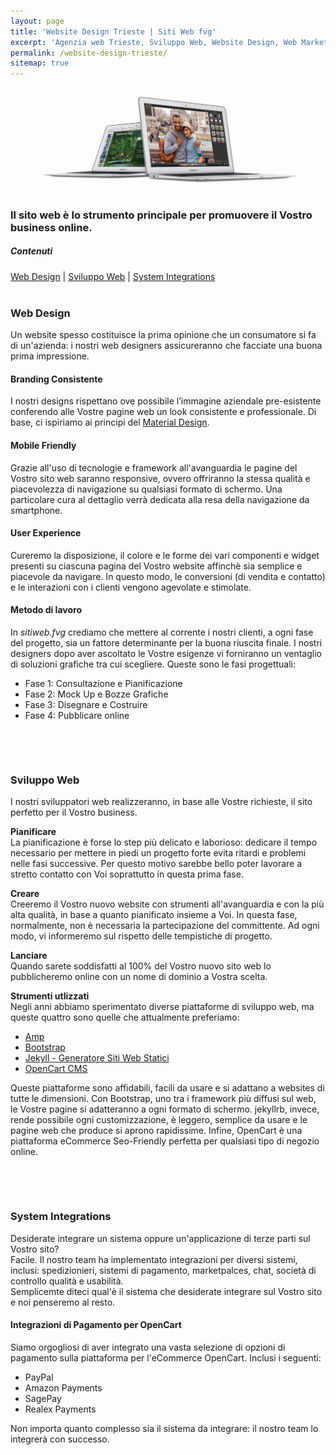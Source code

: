 ```yaml
---
layout: page
title: 'Website Design Trieste | Siti Web fvg'
excerpt: 'Agenzia web Trieste, Sviluppo Web, Website Design, Web Marketing, Social Networking | Affidati a un professionista: Siti Web fvg è Web Agency a Trieste da anni!'
permalink: /website-design-trieste/
sitemap: true
---
```


<img src="/img/sitiweb.fvg-web-design.jpg" alt="sitiweb.fvg webdesign, web designer a Udine " title="sitiweb.fvg webdesign, web designer a Udine">
<br/>

### Il sito web è lo strumento principale per promuovere il Vostro business online.

<div class="section-center">

<div class="toc">
<h5>Contenuti</h5>
<a href="#web-design" title="vai alla sezione webdesign">Web Design</a> |
<a href="#sviluppo-web" title="vai alla sezione sviluppo web">Sviluppo Web</a> |
<a href="#system-integrations" title="vai alla sezione system integrations">System Integrations</a>
</div>

<br>

<h3 id="web-design">Web Design</h3>
<p>Un website spesso costituisce la prima opinione che un consumatore si fa di un'azienda: i nostri web designers assicureranno che facciate una buona prima impressione.</p>
<h4>Branding Consistente</h4>
<p>I nostri designs rispettano ove possibile l’immagine aziendale pre-esistente conferendo alle Vostre pagine web un look consistente e professionale. Di base, ci ispiriamo ai principi del
<a href="https://design.google.com/resources/" title="vai al link esterno Material Design" rel="nofollow">Material Design</a>.</p>

<h4>Mobile Friendly</h4>

<p> Grazie all'uso di tecnologie e framework all'avanguardia le pagine del Vostro sito web saranno responsive, ovvero offriranno la stessa qualità e piacevolezza di navigazione su qualsiasi formato di schermo. Una particolare cura al dettaglio verrà dedicata alla resa della navigazione da smartphone.</p>

<h4>User Experience</h4>

<p> Cureremo la disposizione, il colore e le forme dei vari componenti e widget presenti su ciascuna pagina del Vostro website affinchè sia semplice e piacevole da navigare. In questo modo, le conversioni (di vendita e contatto) e le interazioni con i clienti vengono agevolate e stimolate.</p>

<h4>Metodo di lavoro</h4>

<p> In <em>sitiweb.fvg</em> crediamo che mettere al corrente i nostri clienti, a ogni fase del progetto, sia un fattore determinante per la buona riuscita finale. I nostri designers dopo aver ascoltato le Vostre esigenze vi forniranno un ventaglio di soluzioni grafiche tra cui scegliere. Queste sono le fasi progettuali:</p>

<ul>
<li>Fase 1: Consultazione e Pianificazione</li><li>Fase 2: Mock Up e Bozze Grafiche</li><li>Fase 3: Disegnare e Costruire</li><li>Fase 4: Pubblicare online</li>
</ul>
<br/>

<script async src="//pagead2.googlesyndication.com/pagead/js/adsbygoogle.js"></script>
<ins class="adsbygoogle"
     style="display:block"
     data-ad-format="fluid"
     data-ad-layout-key="-ek+6b+d-bt+jv"
     data-ad-client="ca-pub-2292514451269367"
     data-ad-slot="5679235778"></ins>
<script>
     (adsbygoogle = window.adsbygoogle || []).push({});
</script>

<br/>
<h3 id="sviluppo-web"> Sviluppo Web</h3>
<p>I nostri sviluppatori web realizzeranno, in base alle Vostre richieste, il sito perfetto per il Vostro business.</p><p><b>Pianificare</b><br> La pianificazione è forse lo step più delicato e laborioso: dedicare il tempo necessario per mettere in piedi un progetto forte evita ritardi e problemi nelle fasi successive. Per questo motivo sarebbe bello poter lavorare a stretto contatto con Voi soprattutto in questa prima fase.</p><p><b>Creare</b><br> Creeremo il Vostro nuovo website con strumenti all'avanguardia e con la più alta qualità, in base a quanto pianificato insieme a Voi. In questa fase, normalmente, non è necessaria la partecipazione del committente. Ad ogni modo, vi informeremo sul rispetto delle tempistiche di progetto.</p><p><b>Lanciare</b><br> Quando sarete soddisfatti al 100% del Vostro nuovo sito web lo pubblicheremo online con un nome di dominio a Vostra scelta.</p><p><b>Strumenti utlizzati</b><br> Negli anni abbiamo sperimentato diverse piattaforme di sviluppo web, ma queste quattro sono quelle che attualmente preferiamo:</p>

<ul>
<li><a href="https://www.ampproject.org" title="vai al link esterno Accelerated Mobile Pages" rel="nofollow"> Amp </a></li>
<li><a href="https://v4-alpha.getbootstrap.com/" title="vai al link esterno Bootrstrap" rel="nofollow"> Bootstrap </a></li><li><a href="https://jekyllrb.com/" title="vai al link esterno Jelyllrb" rel="nofollow"> Jekyll - Generatore Siti Web Statici </a></li><li><a href="https://www.opencart.com/index.php?route=cms/feature" title="vai al link esterno OpenCart" rel="nofollow"> OpenCart CMS </a></li>
</ul>

<p> Queste piattaforme sono affidabili, facili da usare e si adattano a websites di tutte le dimensioni. Con Bootstrap, uno tra i framework più diffusi sul web, le Vostre pagine si adatteranno a ogni formato di schermo. jekyllrb, invece, rende possibile ogni customizzazione, è leggero, semplice da usare e le pagine web che produce si aprono rapidissime. Infine, OpenCart è una piattaforma eCommerce Seo-Friendly perfetta per qualsiasi tipo di negozio online.
</p>
<br/>

<script async src="//pagead2.googlesyndication.com/pagead/js/adsbygoogle.js"></script>
<ins class="adsbygoogle"
     style="display:block"
     data-ad-format="fluid"
     data-ad-layout-key="-ek+6b+d-bt+jv"
     data-ad-client="ca-pub-2292514451269367"
     data-ad-slot="5679235778"></ins>
<script>
     (adsbygoogle = window.adsbygoogle || []).push({});
</script>

<br/>
<h3 id="system-integrations"> System Integrations</h3>
<p> Desiderate integrare un sistema oppure un'applicazione di terze parti sul Vostro sito?<br> Facile. Il nostro team ha implementato integrazioni per diversi sistemi, inclusi: spedizionieri, sistemi di pagamento, marketpalces, chat, società di controllo qualità e usabilità.<br> Semplicemte diteci qual'è il sistema che desiderate integrare sul Vostro sito e noi penseremo al resto.</p><h4><b>Integrazioni di Pagamento per OpenCart</b></h4><p>Siamo orgogliosi di aver integrato una vasta selezione di opzioni di pagamento sulla piattaforma per l'eCommerce OpenCart. Inclusi i seguenti:</p>

<ul>
<li>PayPal</li><li>Amazon Payments</li><li>SagePay</li><li>Realex Payments</li>
</ul>

<p>Non importa quanto complesso sia il sistema da integrare: il nostro team lo integrerà con successo.</p>
</div>
